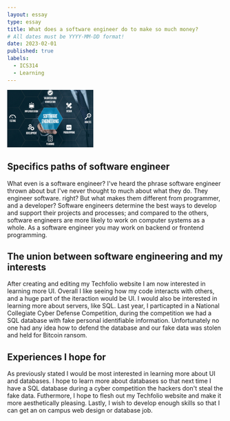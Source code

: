 ```yaml
---
layout: essay
type: essay
title: What does a software engineer do to make so much money?
# All dates must be YYYY-MM-DD format!
date: 2023-02-01
published: true
labels:
  - ICS314
  - Learning
---
```


<img width="200px" class="rounded float-start pe-4" src="../img/software_engineer.png">
  
## Specifics paths of software engineer
  What even is a software engineer? I've heard the phrase software engineer thrown about but I've never thought to much about what they do.  They engineer software. right? But what makes them different from programmer, and a developer? Software engineers determine the best ways to develop and support their projects and processes; and compared to the others, software engineers are more likely to work on computer systems as a whole.  As a software engineer you may work on backend or frontend programming.
  
## The union between software engineering and my interests
  After creating and editing my Techfolio website I am now interested in learning more UI.  Overall I like seeing how my code interacts with others, and a huge part of the iteraction would be UI.  I would also be interested in learning more about servers, like SQL.  Last year, I particapted in a National Collegiate Cyber Defense Competition, during the competition we had a SQL database with fake personal identifiable information.  Unfortunately no one had any idea how to defend the database and our fake data was stolen and held for Bitcoin ransom.  

## Experiences I hope for
  As previously stated I would be most interested in learning more about UI and databases.  I hope to learn more about databases so that next time I have a SQL database during a cyber competition the hackers don't steal the fake data.  Futhermore, I hope to flesh out my Techfolio website and make it more aesthetically pleasing.  Lastly, I wish to develop enough skills so that I can get an on campus web design or database job. 
